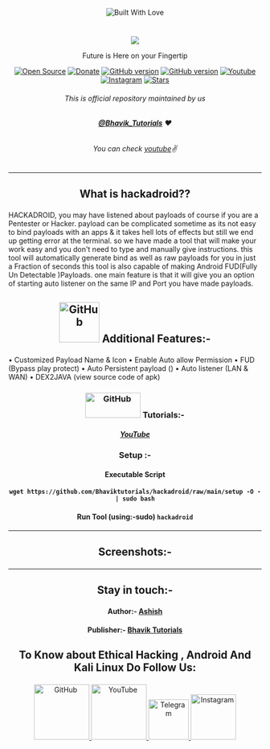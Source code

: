 <p align="center"><a><img title="Built With Love" src="https://forthebadge.com/images/badges/powered-by-black-magic.svg"> </a>

# <p align="center">
<p align="center">
  <img src="https://user-images.githubusercontent.com/64035221/106764878-3b226180-665e-11eb-839e-9ae4a87efabc.png">
</p>
<p align="center">Future is Here on your Fingertip
<p align="center">
<a href="https://github.com/Bhaviktutorials"><img title="Open Source" src="https://img.shields.io/badge/Open%20Source-%E2%99%A5-red" ></a>
 <a href="https://paypal.me/bhavikoza"><img title="Donate" src="https://img.shields.io/badge/Donate-PayPal-blue" ></a>
 <a href="https://github.com/Bhaviktutorials/hackadroid"><img title="GitHub version" src="https://d25lcipzij17d.cloudfront.net/badge.svg?id=gh&type=6&v=1.0.0&x2=0" ></a>
<a href="https://github.com/Bhaviktutorials"><img title="GitHub version" src="https://img.shields.io/github/license/Bhaviktutorials/hackadroid?color=Brightgree" ></a>
 <a href="https://www.youtube.com/channel/UCMhYgk0-nIHHtnRNkL9zpgQ"><img alt="Youtube" src="https://img.shields.io/badge/Youtube-Bhavik Tutorials-green"/></a>
 <a href="https://instagram.com/bhavik_tutorials"><img alt="Instagram" src="https://img.shields.io/badge/Instagram-Bhavik_Tutorials-ff69b4"/></a>
 <a href="https://github.com/Bhaviktutorials"><img title="Stars" src="https://img.shields.io/github/stars/Bhaviktutorials/hackadroid?style=social" ></a>
</p>

###### <p align="center">*This is official repository maintained by us*
###### <p align="center"> *[**@Bhavik_Tutorials**](https://www.instagram.com/bhavik_tutorials/) ❤️*
###### <p align="center"> *You can check [youtube](https://www.youtube.com/channel/UCMhYgk0-nIHHtnRNkL9zpgQ)✌*
---

## <p align="center"> What is hackadroid??

HACKADROID, you may have listened about payloads of course if you are a Pentester or Hacker. payload can be complicated sometime as its not easy to bind payloads with an apps & it takes hell lots of effects but still we end up getting error at the terminal. so we have made a tool that will make your work easy and you don't need to type and manually give instructions. this tool will automatically generate bind as well as raw payloads for you in just a Fraction of seconds this tool is also capable of making Android FUD(Fully Un Detectable )Payloads.
one main feature is that it will give you an option of starting auto listener on the same IP and Port you have made payloads.

## <p align="center"> <img src="https://media.giphy.com/media/l1J9Jso7LPhtYWEKI/giphy.gif" alt="GitHub" width="80" height="80">  Additional Features:-
• Customized Payload Name & Icon
• Enable Auto allow Permission
• FUD (Bypass play protect)
• Auto Persistent payload ()
• Auto listener (LAN & WAN)
• DEX2JAVA (view source code of apk)


### <p align="center"> <img src="https://media.giphy.com/media/13Nc3xlO1kGg3S/giphy.gif" alt="GitHub" width="110" height="50"> Tutorials:-

##### <p align="center"> [YouTube](https://www.youtube.com/watch?v=_OWkSxIzTTg&t=8s)

### <p align="center"> Setup :-

#### <p align="center">Executable Script


#### <p align="center"> ```wget https://github.com/Bhaviktutorials/hackadroid/raw/main/setup -O - | sudo bash```

#### <p align="center"> Run Tool (using:-sudo) ```hackadroid```
***
## <p align="center"> Screenshots:-




***

## <p align="center">Stay in touch:-

#### <p align="center"> Author:-  [Ashish]()
#### <p align="center"> Publisher:- [Bhavik Tutorials](https://github.com/Bhaviktutorials/)

## <p align="center">To Know about Ethical Hacking , Android And Kali Linux Do Follow Us:

<p align="center"><a href="https://github.com/Bhaviktutorials/"><img src="https://user-images.githubusercontent.com/64035221/96459220-834c7e00-123f-11eb-8417-534058a7ba62.png" alt="GitHub" width="110" height="110">
<a href="https://www.youtube.com/channel/UCMhYgk0-nIHHtnRNkL9zpgQ"><img src="https://user-images.githubusercontent.com/64035221/96456596-4f238e00-123c-11eb-821e-85e9aaa3faec.png" alt="YouTube" width="110" height="110">
<a href="https://t.me/bhaviktutorial"><img src="https://user-images.githubusercontent.com/64035221/96461243-c576bf00-1241-11eb-8fdf-139b4859bfb0.png" alt="Telegram" width="80" height="80">
<a href="https://www.instagram.com/bhavik_tutorials/"><img src="https://user-images.githubusercontent.com/64035221/96461629-3d44e980-1242-11eb-8691-46dd14355085.png" alt="Instagram" width="90" height="90">
